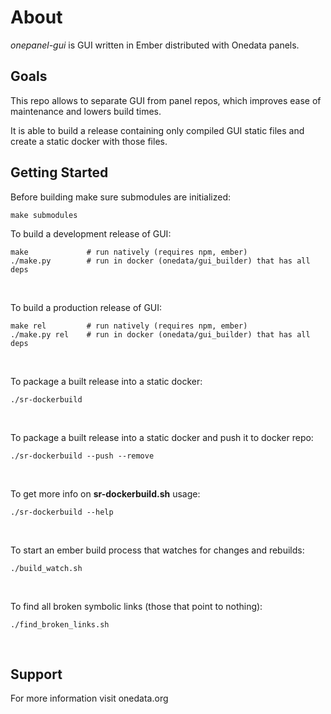 About
=====

*onepanel-gui* is GUI written in Ember distributed with Onedata panels.

Goals
-----

This repo allows to separate GUI from panel repos, which improves
ease of maintenance and lowers build times.

It is able to build a release containing only compiled GUI static files
and create a static docker with those files.

Getting Started
---------------
Before building make sure submodules are initialized:
```
make submodules
```

To build a development release of GUI:

```
make             # run natively (requires npm, ember)
./make.py        # run in docker (onedata/gui_builder) that has all deps
```
<br />

To build a production release of GUI:

```
make rel         # run natively (requires npm, ember)
./make.py rel    # run in docker (onedata/gui_builder) that has all deps
```
<br />

To package a built release into a static docker:

```
./sr-dockerbuild
```
<br />

To package a built release into a static docker and
push it to docker repo:

```
./sr-dockerbuild --push --remove
```
<br />

To get more info on ****sr-dockerbuild.sh**** usage:

```
./sr-dockerbuild --help
```
<br />

To start an ember build process that watches for changes and rebuilds:

```
./build_watch.sh
```
<br />

To find all broken symbolic links (those that point to nothing):

```
./find_broken_links.sh
```
<br />

Support
-------

For more information visit onedata.org
